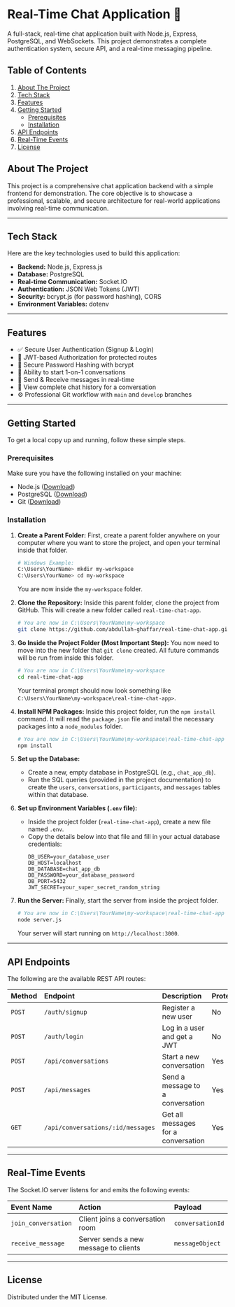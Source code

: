 # Real-Time Chat Application 🚀

A full-stack, real-time chat application built with Node.js, Express, PostgreSQL, and WebSockets. This project demonstrates a complete authentication system, secure API, and a real-time messaging pipeline.



## Table of Contents
1.  [About The Project](#about-the-project)
2.  [Tech Stack](#tech-stack)
3.  [Features](#features)
4.  [Getting Started](#getting-started)
    * [Prerequisites](#prerequisites)
    * [Installation](#installation)
5.  [API Endpoints](#api-endpoints)
6.  [Real-Time Events](#real-time-events)
7.  [License](#license)

## About The Project

This project is a comprehensive chat application backend with a simple frontend for demonstration. The core objective is to showcase a professional, scalable, and secure architecture for real-world applications involving real-time communication.

---

## Tech Stack

Here are the key technologies used to build this application:

* **Backend:** Node.js, Express.js
* **Database:** PostgreSQL
* **Real-time Communication:** Socket.IO
* **Authentication:** JSON Web Tokens (JWT)
* **Security:** bcrypt.js (for password hashing), CORS
* **Environment Variables:** dotenv

---

## Features

* ✅ Secure User Authentication (Signup & Login)
* 🔐 JWT-based Authorization for protected routes
* 🔑 Secure Password Hashing with bcrypt
* 💬 Ability to start 1-on-1 conversations
* 📨 Send & Receive messages in real-time
* 📜 View complete chat history for a conversation
* ⚙️ Professional Git workflow with `main` and `develop` branches

---

## Getting Started

To get a local copy up and running, follow these simple steps.

### Prerequisites

Make sure you have the following installed on your machine:
* Node.js ([Download](https://nodejs.org/))
* PostgreSQL ([Download](https://www.postgresql.org/download/))
* Git ([Download](https://git-scm.com/downloads))

### Installation

1.  **Create a Parent Folder:**
    First, create a parent folder anywhere on your computer where you want to store the project, and open your terminal inside that folder.
    ```sh
    # Windows Example:
    C:\Users\YourName> mkdir my-workspace
    C:\Users\YourName> cd my-workspace
    ```
    You are now inside the `my-workspace` folder.

2.  **Clone the Repository:**
    Inside this parent folder, clone the project from GitHub. This will create a new folder called `real-time-chat-app`.
    ```sh
    # You are now in C:\Users\YourName\my-workspace
    git clone https://github.com/abdullah-ghaffar/real-time-chat-app.git
    ```

3.  **Go Inside the Project Folder (Most Important Step):**
    You now need to move into the new folder that `git clone` created. All future commands will be run from inside this folder.
    ```sh
    # You are now in C:\Users\YourName\my-workspace
    cd real-time-chat-app
    ```
    Your terminal prompt should now look something like `C:\Users\YourName\my-workspace\real-time-chat-app>`.

4.  **Install NPM Packages:**
    Inside this project folder, run the `npm install` command. It will read the `package.json` file and install the necessary packages into a `node_modules` folder.
    ```sh
    # You are now in C:\Users\YourName\my-workspace\real-time-chat-app
    npm install
    ```

5.  **Set up the Database:**
    * Create a new, empty database in PostgreSQL (e.g., `chat_app_db`).
    * Run the SQL queries (provided in the project documentation) to create the `users`, `conversations`, `participants`, and `messages` tables within that database.

6.  **Set up Environment Variables (`.env` file):**
    * Inside the project folder (`real-time-chat-app`), create a new file named `.env`.
    * Copy the details below into that file and fill in your actual database credentials:
        ```env
        DB_USER=your_database_user
        DB_HOST=localhost
        DB_DATABASE=chat_app_db
        DB_PASSWORD=your_database_password
        DB_PORT=5432
        JWT_SECRET=your_super_secret_random_string
        ```

7.  **Run the Server:**
    Finally, start the server from inside the project folder.
    ```sh
    # You are now in C:\Users\YourName\my-workspace\real-time-chat-app
    node server.js
    ```
    Your server will start running on `http://localhost:3000`.

---

## API Endpoints

The following are the available REST API routes:

| Method | Endpoint                             | Description                       | Protected |
| :----- | :----------------------------------- | :-------------------------------- | :-------- |
| `POST` | `/auth/signup`                       | Register a new user               | No        |
| `POST` | `/auth/login`                        | Log in a user and get a JWT       | No        |
| `POST` | `/api/conversations`                 | Start a new conversation          | Yes       |
| `POST` | `/api/messages`                      | Send a message to a conversation  | Yes       |
| `GET`  | `/api/conversations/:id/messages`    | Get all messages for a conversation | Yes       |

---

## Real-Time Events

The Socket.IO server listens for and emits the following events:

| Event Name          | Action                          | Payload         |
| :------------------ | :------------------------------ | :-------------- |
| `join_conversation` | Client joins a conversation room | `conversationId`|
| `receive_message`   | Server sends a new message to clients | `messageObject` |

---

## License

Distributed under the MIT License.
